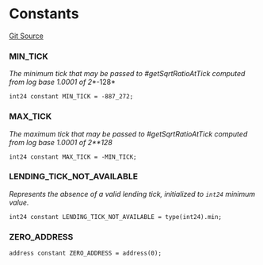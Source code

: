 # Constants
[Git Source](https://github.com/Ammalgam-Protocol/core-v1/blob/922bb12a291a5f6729dd85abc24fc6fec504a108/contracts/libraries/constants.sol)

### MIN_TICK
*The minimum tick that may be passed to #getSqrtRatioAtTick computed from log base 1.0001 of 2**-128*


```solidity
int24 constant MIN_TICK = -887_272;
```

### MAX_TICK
*The maximum tick that may be passed to #getSqrtRatioAtTick computed from log base 1.0001 of 2**128*


```solidity
int24 constant MAX_TICK = -MIN_TICK;
```

### LENDING_TICK_NOT_AVAILABLE
*Represents the absence of a valid lending tick, initialized to `int24` minimum value.*


```solidity
int24 constant LENDING_TICK_NOT_AVAILABLE = type(int24).min;
```

### ZERO_ADDRESS

```solidity
address constant ZERO_ADDRESS = address(0);
```

